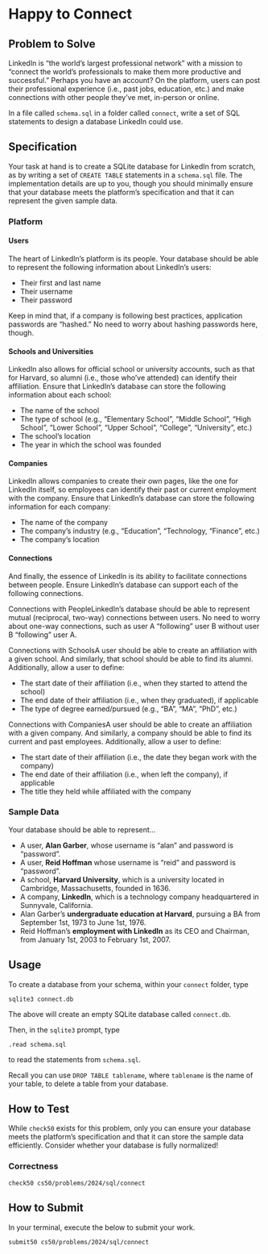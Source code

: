 Happy to Connect
================

Problem to Solve
----------------

LinkedIn is “the world’s largest professional network” with a mission to “connect the world’s professionals to make them more productive and successful.” Perhaps you have an account? On the platform, users can post their professional experience (i.e., past jobs, education, etc.) and make connections with other people they’ve met, in-person or online.

In a file called `schema.sql` in a folder called `connect`, write a set of SQL statements to design a database LinkedIn could use.

Specification
-------------

Your task at hand is to create a SQLite database for LinkedIn from scratch, as by writing a set of `CREATE TABLE` statements in a `schema.sql` file. The implementation details are up to you, though you should minimally ensure that your database meets the platform’s specification and that it can represent the given sample data.

### Platform

#### Users

The heart of LinkedIn’s platform is its people. Your database should be able to represent the following information about LinkedIn’s users:

*   Their first and last name
*   Their username
*   Their password

Keep in mind that, if a company is following best practices, application passwords are “hashed.” No need to worry about hashing passwords here, though.

#### Schools and Universities

LinkedIn also allows for official school or university accounts, such as that for Harvard, so alumni (i.e., those who’ve attended) can identify their affiliation. Ensure that LinkedIn’s database can store the following information about each school:

*   The name of the school
*   The type of school (e.g., “Elementary School”, “Middle School”, “High School”, “Lower School”, “Upper School”, “College”, “University”, etc.)
*   The school’s location
*   The year in which the school was founded

#### Companies

LinkedIn allows companies to create their own pages, like the one for LinkedIn itself, so employees can identify their past or current employment with the company. Ensure that LinkedIn’s database can store the following information for each company:

*   The name of the company
*   The company’s industry (e.g., “Education”, “Technology, “Finance”, etc.)
*   The company’s location

#### Connections

And finally, the essence of LinkedIn is its ability to facilitate connections between people. Ensure LinkedIn’s database can support each of the following connections.

Connections with PeopleLinkedIn’s database should be able to represent mutual (reciprocal, two-way) connections between users. No need to worry about one-way connections, such as user A “following” user B without user B “following” user A.

Connections with SchoolsA user should be able to create an affiliation with a given school. And similarly, that school should be able to find its alumni. Additionally, allow a user to define:

*   The start date of their affiliation (i.e., when they started to attend the school)
*   The end date of their affiliation (i.e., when they graduated), if applicable
*   The type of degree earned/pursued (e.g., “BA”, “MA”, “PhD”, etc.)

Connections with CompaniesA user should be able to create an affiliation with a given company. And similarly, a company should be able to find its current and past employees. Additionally, allow a user to define:

*   The start date of their affiliation (i.e., the date they began work with the company)
*   The end date of their affiliation (i.e., when left the company), if applicable
*   The title they held while affiliated with the company

### Sample Data

Your database should be able to represent…

*   A user, **Alan Garber**, whose username is “alan” and password is “password”.
*   A user, **Reid Hoffman** whose username is “reid” and password is “password”.
*   A school, **Harvard University**, which is a university located in Cambridge, Massachusetts, founded in 1636.
*   A company, **LinkedIn**, which is a technology company headquartered in Sunnyvale, California.
*   Alan Garber’s **undergraduate education at Harvard**, pursuing a BA from September 1st, 1973 to June 1st, 1976.
*   Reid Hoffman’s **employment with LinkedIn** as its CEO and Chairman, from January 1st, 2003 to February 1st, 2007.

Usage
-----

To create a database from your schema, within your `connect` folder, type

```
sqlite3 connect.db
```

The above will create an empty SQLite database called `connect.db`.

Then, in the `sqlite3` prompt, type

```
.read schema.sql
```

to read the statements from `schema.sql`.

Recall you can use `DROP TABLE tablename`, where `tablename` is the name of your table, to delete a table from your database.

How to Test
-----------

While `check50` exists for this problem, only you can ensure your database meets the platform’s specification and that it can store the sample data efficiently. Consider whether your database is fully normalized!

### Correctness

```
check50 cs50/problems/2024/sql/connect
```

How to Submit
-------------

In your terminal, execute the below to submit your work.

```
submit50 cs50/problems/2024/sql/connect
```
